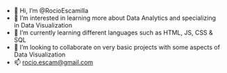 - 👋 Hi, I’m @RocioEscamilla
- 👀 I’m interested in learning more about Data Analytics and specializing in Data Visualization
- 🌱 I’m currently learning different languages such as HTML, JS, CSS & SQL
- 💞️ I’m looking to collaborate on very basic projects with some aspects of Data Visualization
- 📫 rocio.escam@gmail.com

<!---
RocioEscamilla/RocioEscamilla is a ✨ special ✨ repository because its `README.md` (this file) appears on your GitHub profile.
You can click the Preview link to take a look at your changes.
--->

